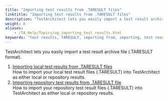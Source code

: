 ```yaml
--- 
title: "Importing test results from .TARESULT files"
linktitle: "Importing test results from .TARESULT files"
description: "TestArchitect lets you easily import a test result archive file (.TARESULT format)."
weight: 8
aliases: 
    - /TA_Help/Topics/ug_importing_test_results.html
keywords: "test results, TARESULT, importing from, importing, test results, TARESULT"
---
```


TestArchitect lets you easily import a test result archive file \(.TARESULT format\).

1.  [Importing local test results from .TARESULT files](/TA_Help/Topics/ug_importing_local_test_results.html)  
How to import your local test result files \(.TARESULT\) into TestArchitect as either local or repository results.
2.  [Importing repository test results from .TARESULT file](/TA_Help/Topics/ug_importing_repo_test_results.html)  
How to import your repository test result files \(.TARESULT\) into TestArchitect as either local or repository results.





